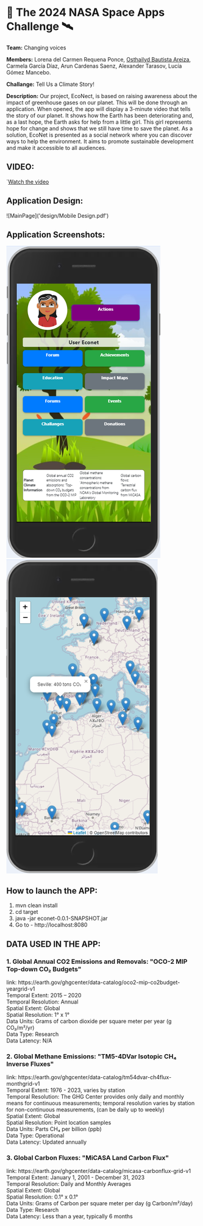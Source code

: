 **<h1>🚀 The 2024 NASA Space Apps Challenge 🛰️</h1>**

**Team:** Changing voices

**Members:** Lorena del Carmen Requena Ponce, [Osthailyd Bautista Areiza](https://github.com/Bautistao2), Carmela García Díaz, Arun Cardenas Saenz, Alexander Tarasov, Lucía Gómez Mancebo.

**Challange:** Tell Us a Climate Story!

**Description:** Our project, EcoNect, is based on raising awareness about the impact of greenhouse gases on our planet. This will be done through an application. When opened, the app will display a 3-minute video that tells the story of our planet. It shows how the Earth has been deteriorating and, as a last hope, the Earth asks for help from a little girl.
This girl represents hope for change and shows that we still have time to save the planet. As a solution, EcoNet is presented as a social network where you can discover ways to help the environment. It aims to promote sustainable development and make it accessible to all audiences.

**<h2>VIDEO:</h2>**
`[Watch the video](https://www.canva.com/design/DAGSsUE3ksA/MzQaJ9CDwACEM-q_lEgWHg/watch?utm_content=DAGSsUE3ksA&amp;utm_campaign=share_your_design&amp;utm_medium=link&amp;utm_source=shareyourdesignpanel)

**<h2>Application Design:</h2>**
![MainPage]('design/Mobile Design.pdf')

**<h2>Application Screenshots:</h2>**
![MainPage](screenshots/screen1.png)
![MainPage](screenshots/screen2.png)


**<h2>How to launch the APP:</h2>**
1. mvn clean install
2. cd target
3. java -jar econet-0.0.1-SNAPSHOT.jar
4. Go to - http://localhost:8080

**<h2>DATA USED IN THE APP:</h2>**
<h3>1. Global Annual CO2 Emissions and Removals: "OCO-2 MIP Top-down CO₂ Budgets"</h3>
   link: https://earth.gov/ghgcenter/data-catalog/oco2-mip-co2budget-yeargrid-v1 <br/>
   Temporal Extent: 2015 – 2020 <br/>
   Temporal Resolution: Annual <br/>
   Spatial Extent: Global <br/> 
   Spatial Resolution: 1° x 1° <br/>
   Data Units: Grams of carbon dioxide per square meter per year (g CO₂/m²/yr) <br/>
   Data Type: Research <br/>
   Data Latency: N/A <br/>

<h3>2. Global Methane Emissions: "TM5-4DVar Isotopic CH₄ Inverse Fluxes"</h3>
   link: https://earth.gov/ghgcenter/data-catalog/tm54dvar-ch4flux-monthgrid-v1 <br/>
   Temporal Extent: 1976 - 2023, varies by station <br/>
   Temporal Resolution: The GHG Center provides only daily and monthly means for continuous measurements; temporal resolution varies by station for non-continuous measurements, (can be daily up to weekly) <br/>
   Spatial Extent: Global <br/>
   Spatial Resolution: Point location samples <br/>
   Data Units: Parts CH₄ per billion (ppb) <br/>
   Data Type: Operational <br/>
   Data Latency: Updated annually <br/>
<h3>3. Global Carbon Fluxes: "MiCASA Land Carbon Flux"</h3>
   link: https://earth.gov/ghgcenter/data-catalog/micasa-carbonflux-grid-v1 <br/>
   Temporal Extent: January 1, 2001 - December 31, 2023 <br/>
   Temporal Resolution: Daily and Monthly Averages <br/>
   Spatial Extent: Global <br/>
   Spatial Resolution: 0.1° x 0.1° <br/>
   Data Units: Grams of Carbon per square meter per day (g Carbon/m²/day) <br/>
   Data Type: Research <br/>
   Data Latency: Less than a year, typically 6 months <br/>


